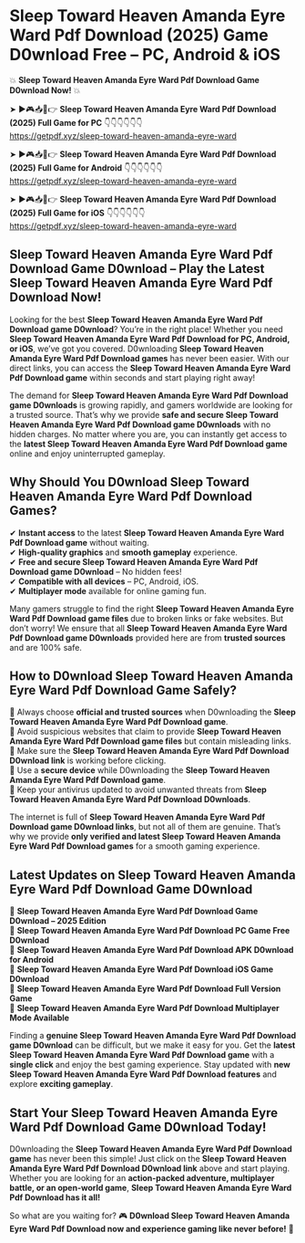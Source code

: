 # Sleep Toward Heaven Amanda Eyre Ward Pdf Download (2025) Game D0wnload Free – PC, Android & iOS

💥 **Sleep Toward Heaven Amanda Eyre Ward Pdf Download Game D0wnload Now!** 💥  

➤ ►🎮📥📱👉 **Sleep Toward Heaven Amanda Eyre Ward Pdf Download (2025) Full Game for PC** 👇👇👇👇👇👇  
https://getpdf.xyz/sleep-toward-heaven-amanda-eyre-ward  

➤ ►🎮📥📱👉 **Sleep Toward Heaven Amanda Eyre Ward Pdf Download (2025) Full Game for Android** 👇👇👇👇👇👇  
https://getpdf.xyz/sleep-toward-heaven-amanda-eyre-ward  

➤ ►🎮📥📱👉 **Sleep Toward Heaven Amanda Eyre Ward Pdf Download (2025) Full Game for iOS** 👇👇👇👇👇👇  
https://getpdf.xyz/sleep-toward-heaven-amanda-eyre-ward  

## Sleep Toward Heaven Amanda Eyre Ward Pdf Download Game D0wnload – Play the Latest Sleep Toward Heaven Amanda Eyre Ward Pdf Download Now!

Looking for the best **Sleep Toward Heaven Amanda Eyre Ward Pdf Download game D0wnload**? You’re in the right place! Whether you need **Sleep Toward Heaven Amanda Eyre Ward Pdf Download for PC, Android, or iOS**, we’ve got you covered. D0wnloading **Sleep Toward Heaven Amanda Eyre Ward Pdf Download games** has never been easier. With our direct links, you can access the **Sleep Toward Heaven Amanda Eyre Ward Pdf Download game** within seconds and start playing right away!  

The demand for **Sleep Toward Heaven Amanda Eyre Ward Pdf Download game D0wnloads** is growing rapidly, and gamers worldwide are looking for a trusted source. That’s why we provide **safe and secure Sleep Toward Heaven Amanda Eyre Ward Pdf Download game D0wnloads** with no hidden charges. No matter where you are, you can instantly get access to the **latest Sleep Toward Heaven Amanda Eyre Ward Pdf Download game** online and enjoy uninterrupted gameplay.  

## **Why Should You D0wnload Sleep Toward Heaven Amanda Eyre Ward Pdf Download Games?**  

✔ **Instant access** to the latest **Sleep Toward Heaven Amanda Eyre Ward Pdf Download game** without waiting.  
✔ **High-quality graphics** and **smooth gameplay** experience.  
✔ **Free and secure Sleep Toward Heaven Amanda Eyre Ward Pdf Download game D0wnload** – No hidden fees!  
✔ **Compatible with all devices** – PC, Android, iOS.  
✔ **Multiplayer mode** available for online gaming fun.  

Many gamers struggle to find the right **Sleep Toward Heaven Amanda Eyre Ward Pdf Download game files** due to broken links or fake websites. But don’t worry! We ensure that all **Sleep Toward Heaven Amanda Eyre Ward Pdf Download game D0wnloads** provided here are from **trusted sources** and are 100% safe.  

## **How to D0wnload Sleep Toward Heaven Amanda Eyre Ward Pdf Download Game Safely?**  

📌 Always choose **official and trusted sources** when D0wnloading the **Sleep Toward Heaven Amanda Eyre Ward Pdf Download game**.  
📌 Avoid suspicious websites that claim to provide **Sleep Toward Heaven Amanda Eyre Ward Pdf Download game files** but contain misleading links.  
📌 Make sure the **Sleep Toward Heaven Amanda Eyre Ward Pdf Download D0wnload link** is working before clicking.  
📌 Use a **secure device** while D0wnloading the **Sleep Toward Heaven Amanda Eyre Ward Pdf Download game**.  
📌 Keep your antivirus updated to avoid unwanted threats from **Sleep Toward Heaven Amanda Eyre Ward Pdf Download D0wnloads**.  

The internet is full of **Sleep Toward Heaven Amanda Eyre Ward Pdf Download game D0wnload links**, but not all of them are genuine. That’s why we provide **only verified and latest Sleep Toward Heaven Amanda Eyre Ward Pdf Download games** for a smooth gaming experience.  

## **Latest Updates on Sleep Toward Heaven Amanda Eyre Ward Pdf Download Game D0wnload**  

🔹 **Sleep Toward Heaven Amanda Eyre Ward Pdf Download Game D0wnload – 2025 Edition**  
🔹 **Sleep Toward Heaven Amanda Eyre Ward Pdf Download PC Game Free D0wnload**  
🔹 **Sleep Toward Heaven Amanda Eyre Ward Pdf Download APK D0wnload for Android**  
🔹 **Sleep Toward Heaven Amanda Eyre Ward Pdf Download iOS Game D0wnload**  
🔹 **Sleep Toward Heaven Amanda Eyre Ward Pdf Download Full Version Game**  
🔹 **Sleep Toward Heaven Amanda Eyre Ward Pdf Download Multiplayer Mode Available**  

Finding a **genuine Sleep Toward Heaven Amanda Eyre Ward Pdf Download game D0wnload** can be difficult, but we make it easy for you. Get the **latest Sleep Toward Heaven Amanda Eyre Ward Pdf Download game** with a **single click** and enjoy the best gaming experience. Stay updated with **new Sleep Toward Heaven Amanda Eyre Ward Pdf Download features** and explore **exciting gameplay**.  

## **Start Your Sleep Toward Heaven Amanda Eyre Ward Pdf Download Game D0wnload Today!**  

D0wnloading the **Sleep Toward Heaven Amanda Eyre Ward Pdf Download game** has never been this simple! Just click on the **Sleep Toward Heaven Amanda Eyre Ward Pdf Download D0wnload link** above and start playing. Whether you are looking for an **action-packed adventure, multiplayer battle, or an open-world game**, **Sleep Toward Heaven Amanda Eyre Ward Pdf Download has it all!**  

So what are you waiting for? 🎮 **D0wnload Sleep Toward Heaven Amanda Eyre Ward Pdf Download now and experience gaming like never before!** 🚀  